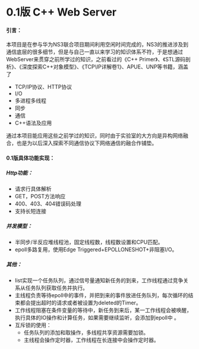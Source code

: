 # 0.1版 C++ Web Server

#### **引言：**

​		本项目是在参与华为NS3联合项目期间利用空闲时间完成的，NS3的推进涉及到通信底层的很多细节，但是与自己一直以来学习的知识体系不符，于是想通过WebServer来贯穿之前所学过的知识，之前看过的《C++ Primer》、《STL源码剖析》、《深度探索C++对象模型》、《TCP\IP详解卷1》、APUE、UNP等书籍，涵盖了

- TCP/IP协议、HTTP协议
- I/O
- 多进程多线程
- 同步
- 通信
- C++语法及应用

​         通过本项目能应用这些之前学过的知识，同时由于实验室的大方向是异构网络融合，也是为以后深入探索不同通信协议下网络通信的融合作铺垫。

#### 0.1版具体功能实现：

##### Http功能：

- 请求行具体解析
- GET，POST方法响应
- 400、403、404错误码处理
- 支持长短连接

##### 并发模型：

- 半同步/半反应堆线程池，固定线程数，线程数设置和CPU匹配。
- epoll多路复用，使用Edge Triggered+EPOLLONESHOT+非阻塞I/O。

##### 其他：

- list实现一个任务队列，通过信号量通知新任务的到来，工作线程通过竞争关系从任务队列获取任务并执行。
- 主线程负责等待epoll中的事件，并把到来的事件放进任务队列，每次循环的结束都会提出超时的请求或者被设置为deleted的Timer。
- 工作线程阻塞在条件变量的等待中，新任务到来后，某一工作线程会被唤醒，执行具体的IO操作和计算任务，如果需要继续监听，会添加到epoll中  。
- 互斥锁的使用：
  - 任务队列的添加和取操作，多线程共享资源需要加锁。
  - 主线程会操作定时器，工作线程在长连接中会操作定时器。

